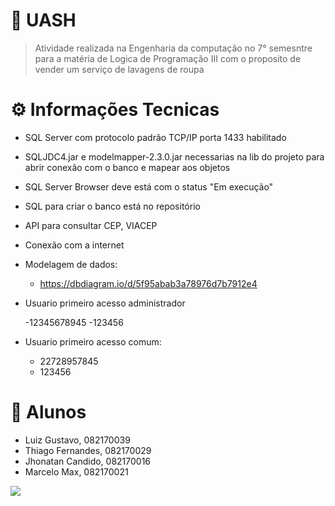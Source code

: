 # :necktie: **UASH**

> Atividade realizada na Engenharia da computação no 7° semesntre para a matéria de Logica de Programação III com o proposito de vender um serviço de lavagens de roupa

# :gear: **Informações Tecnicas**
- SQL Server com protocolo padrão TCP/IP porta 1433 habilitado
- SQLJDC4.jar e modelmapper-2.3.0.jar necessarias na lib do projeto para abrir conexão com o banco e mapear aos objetos
- SQL Server Browser deve está com o status "Em execução"
- SQL para criar o banco está no repositório
- API para consultar CEP, VIACEP
- Conexão com a internet
- Modelagem de dados:
  - https://dbdiagram.io/d/5f95abab3a78976d7b7912e4
- Usuario primeiro acesso administrador

  -12345678945
  -123456
  
- Usuario primeiro acesso comum:

  - 22728957845
  - 123456
  

# 🚀 **Alunos**
- Luiz Gustavo, 082170039
- Thiago Fernandes, 082170029
- Jhonatan Candido, 082170016
- Marcelo Max, 082170021

<img src="https://media0.giphy.com/media/l2QZUkF4YilI5fO6I/giphy.gif">
